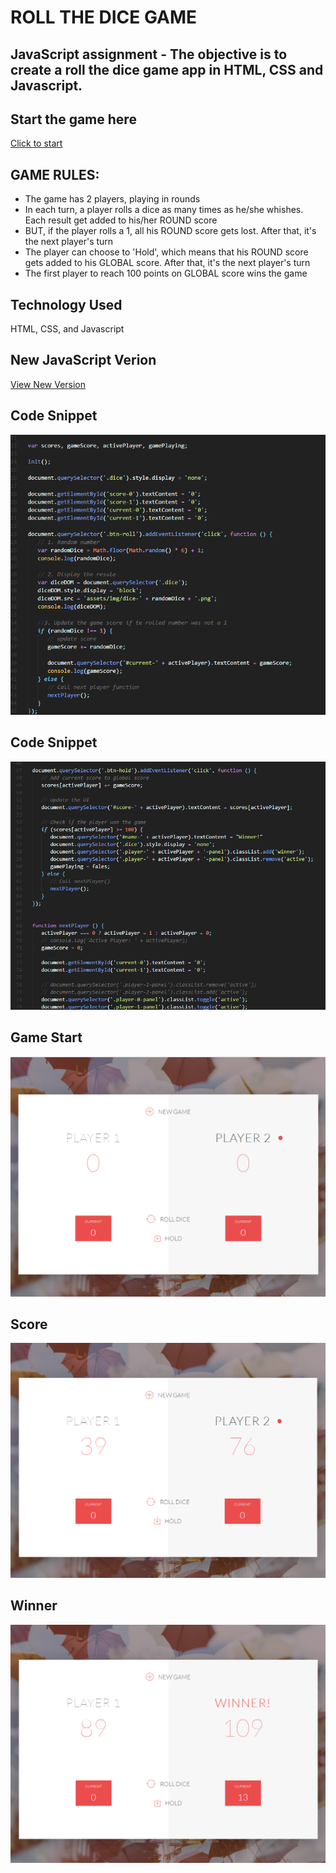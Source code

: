 # ROLL THE DICE GAME
## JavaScript assignment - The objective is to create a roll the dice game app in HTML, CSS and Javascript.

## Start the game here
[Click to start](https://monksedo.github.io/RollTheDiceGame/)
## GAME RULES:

- The game has 2 players, playing in rounds
- In each turn, a player rolls a dice as many times as he/she whishes. Each result  get added to his/her ROUND score
- BUT, if the player rolls a 1, all his ROUND score gets lost. After that, it's the next player's turn
- The player can choose to 'Hold', which means that his ROUND score gets added to his GLOBAL score. After that, it's the next player's turn
- The first player to reach 100 points on GLOBAL score wins the game

## Technology Used
HTML, CSS, and Javascript

## New JavaScript Verion
[View New Version](assets/js/app.js)

## Code Snippet
![Code block 1](assets/img/diceCode01.png)

## Code Snippet
![Code block 1](assets/img/diceCode02.png)

## Game Start
![Game Start](assets/img/diceGame01.png)
## Score
![Game Start](assets/img/diceGame02.png)
## Winner
![Game Start](assets/img/diceGame03.png)

